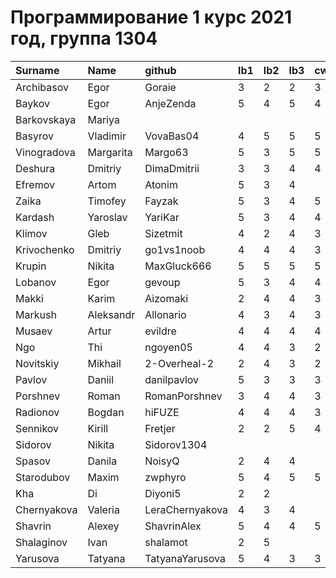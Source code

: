 # Программирование 1 курс 2021 год, группа 1304
| Surname     | Name      | github          | lb1   | lb2   | lb3   | cw   |
|:------------|:----------|:----------------|:------|:------|:------|:-----|
| Archibasov  | Egor      | Goraie          | 3     | 2     | 2     | 3    |
| Baykov      | Egor      | AnjeZenda       | 5     | 4     | 5     | 4    |
| Barkovskaya | Mariya    |                 |       |       |       |      |
| Basyrov     | Vladimir  | VovaBas04       | 4     | 5     | 5     | 5    |
| Vinogradova | Margarita | Margo63         | 5     | 3     | 5     | 5    |
| Deshura     | Dmitriy   | DimaDmitrii     | 3     | 3     | 4     | 4    |
| Efremov     | Artom     | Atonim          | 5     | 3     | 4     |      |
| Zaika       | Timofey   | Fayzak          | 5     | 3     | 4     | 5    |
| Kardash     | Yaroslav  | YariKar         | 5     | 3     | 4     | 4    |
| Klimov      | Gleb      | Sizetmit        | 4     | 2     | 4     | 3    |
| Krivochenko | Dmitriy   | go1vs1noob      | 4     | 4     | 4     | 3    |
| Krupin      | Nikita    | MaxGluck666     | 5     | 5     | 5     | 5    |
| Lobanov     | Egor      | gevoup          | 5     | 3     | 4     | 4    |
| Makki       | Karim     | Aizomaki        | 2     | 4     | 4     | 3    |
| Markush     | Aleksandr | Allonario       | 4     | 3     | 4     | 3    |
| Musaev      | Artur     | evildre         | 4     | 4     | 4     | 4    |
| Ngo         | Thi       | ngoyen05        | 4     | 4     | 3     | 2    |
| Novitskiy   | Mikhail   | 2-Overheal-2    | 2     | 4     | 3     | 2    |
| Pavlov      | Daniil    | danilpavlov     | 5     | 3     | 3     | 3    |
| Porshnev    | Roman     | RomanPorshnev   | 3     | 4     | 4     | 3    |
| Radionov    | Bogdan    | hiFUZE          | 4     | 4     | 4     | 3    |
| Sennikov    | Kirill    | Fretjer         | 2     | 2     | 5     | 4    |
| Sidorov     | Nikita    | Sidorov1304     |       |       |       |      |
| Spasov      | Danila    | NoisyQ          | 2     | 4     | 4     |      |
| Starodubov  | Maxim     | zwphyro         | 5     | 4     | 5     | 5    |
| Kha         | Di        | Diyoni5         | 2     | 2     |       |      |
| Chernyakova | Valeria   | LeraChernyakova | 4     | 3     | 4     |      |
| Shavrin     | Alexey    | ShavrinAlex     | 5     | 4     | 4     | 5    |
| Shalaginov  | Ivan      | shalamot        | 2     | 5     |       |      |
| Yarusova    | Tatyana   | TatyanaYarusova | 5     | 4     | 3     | 3    |
